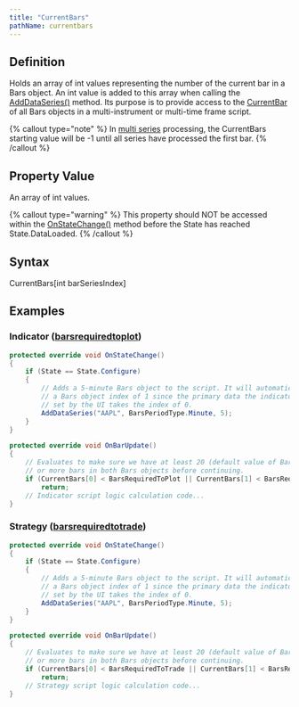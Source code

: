 ```yaml
---
title: "CurrentBars"
pathName: currentbars
---
```


## Definition

Holds an array of int values representing the number of the current bar in a Bars object. An int value is added to this array when calling the [AddDataSeries()](adddataseries) method. Its purpose is to provide access to the [CurrentBar](currentbar) of all Bars objects in a multi-instrument or multi-time frame script.

{% callout type="note" %}
In [multi series](multi-time_frame__instruments) processing, the CurrentBars starting value will be -1 until all series have processed the first bar.
{% /callout %}

## Property Value

An array of int values.

{% callout type="warning" %}
This property should NOT be accessed within the [OnStateChange()](onstatechange) method before the State has reached State.DataLoaded.
{% /callout %}

## Syntax

CurrentBars[int barSeriesIndex]

## Examples

### Indicator ([barsrequiredtoplot](barsrequiredtoplot))

```csharp
protected override void OnStateChange()
{
    if (State == State.Configure)
    {
        // Adds a 5-minute Bars object to the script. It will automatically be assigned
        // a Bars object index of 1 since the primary data the indicator is run against
        // set by the UI takes the index of 0.
        AddDataSeries("AAPL", BarsPeriodType.Minute, 5);
    }
}

protected override void OnBarUpdate()
{
    // Evaluates to make sure we have at least 20 (default value of BarsRequiredToPlot)
    // or more bars in both Bars objects before continuing.
    if (CurrentBars[0] < BarsRequiredToPlot || CurrentBars[1] < BarsRequiredToPlot)
        return;
    // Indicator script logic calculation code...
}
```

### Strategy ([barsrequiredtotrade](barsrequiredtotrade))

```csharp
protected override void OnStateChange()
{
    if (State == State.Configure)
    {
        // Adds a 5-minute Bars object to the script. It will automatically be assigned
        // a Bars object index of 1 since the primary data the indicator is run against
        // set by the UI takes the index of 0.
        AddDataSeries("AAPL", BarsPeriodType.Minute, 5);
    }
}

protected override void OnBarUpdate()
{
    // Evaluates to make sure we have at least 20 (default value of BarsRequiredToTrade)
    // or more bars in both Bars objects before continuing.
    if (CurrentBars[0] < BarsRequiredToTrade || CurrentBars[1] < BarsRequiredToTrade)
        return;
    // Strategy script logic calculation code...
}
```
